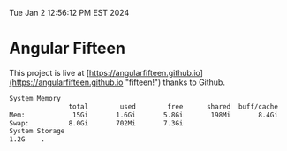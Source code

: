 Tue Jan  2 12:56:12 PM EST 2024

# Angular Fifteen


This project is live at [https://angularfifteen.github.io](https://angularfifteen.github.io "fifteen!") thanks to Github.

```bash
System Memory
               total        used        free      shared  buff/cache   available
Mem:            15Gi       1.6Gi       5.8Gi       198Mi       8.4Gi        13Gi
Swap:          8.0Gi       702Mi       7.3Gi
System Storage
1.2G	.
```

